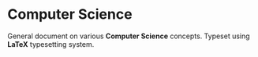 # Computer Science

General document on various **Computer Science** concepts. Typeset using **LaTeX** typesetting system.
